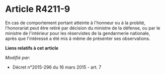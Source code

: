 # Article R4211-9

En cas de comportement portant atteinte à l'honneur ou à la probité, l'honorariat peut être retiré par décision du ministre
de la défense, ou par le ministre de l'intérieur pour les réservistes de la gendarmerie nationale, après que l'intéressé a
été mis à même de présenter ses observations.

**Liens relatifs à cet article**

_Modifié par_:

  - Décret n°2015-296 du 16 mars 2015 - art. 7
